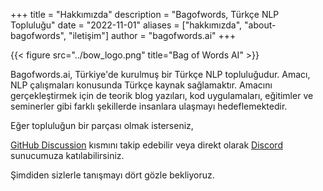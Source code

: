 +++
title = "Hakkımızda"
description = "Bagofwords, Türkçe NLP Topluluğu"
date = "2022-11-01"
aliases = ["hakkımızda", "about-bagofwords", "iletişim"]
author = "bagofwords.ai"
+++

{{< figure src="../bow_logo.png" title="Bag of Words AI" >}}

Bagofwords.ai, Türkiye'de kurulmuş bir Türkçe NLP topluluğudur. Amacı, NLP çalışmaları konusunda Türkçe kaynak sağlamaktır. Amacını gerçekleştirmek için de teorik blog yazıları, kod uygulamaları, eğitimler ve seminerler gibi farklı şekillerde insanlara ulaşmayı hedeflemektedir.

Eğer topluluğun bir parçası olmak isterseniz,

[GitHub Discussion](https://github.com/BagofWordsai/bagofwordsai.github.io/discussions) kısmını takip edebilir veya direkt olarak [Discord](https://discord.gg/fURbQYqhpW) sunucumuza katılabilirsiniz.

Şimdiden sizlerle tanışmayı dört gözle bekliyoruz.